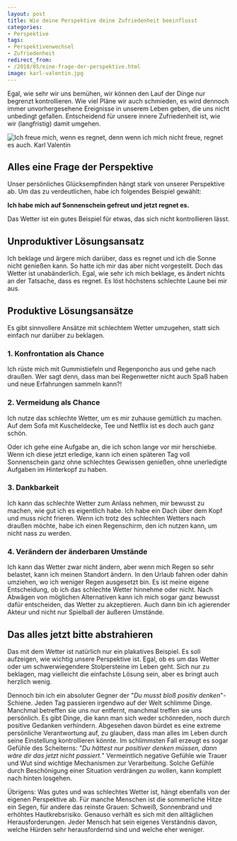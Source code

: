 ```yaml
---
layout: post
title: Wie deine Perspektive deine Zufriedenheit beeinflusst
categories:
- Perspektive
tags:
- Perspektivenwechsel
- Zufriedenheit
redirect_from:
- /2018/05/eine-frage-der-perspektive.html
image: karl-valentin.jpg
---
```


Egal, wie sehr wir uns bemühen, wir können den Lauf der Dinge nur
begrenzt kontrollieren. Wie viel Pläne wir auch schmieden, es wird
dennoch immer unvorhergesehene Ereignisse in unserem Leben geben, die
uns nicht unbedingt gefallen. Entscheidend für unsere innere
Zufriedenheit ist, wie wir (langfristig) damit umgehen.

![Ich freue mich, wenn es regnet, denn wenn ich mich nicht freue, regnet es auch. Karl Valentin]({{site.baseurl}}/assets/img/posts/karl-valentin.jpg)

## Alles eine Frage der Perspektive

Unser persönliches Glücksempfinden hängt stark von unserer Perspektive
ab. Um das zu verdeutlichen, habe ich folgendes Beispiel gewählt:

**Ich habe mich auf Sonnenschein gefreut und jetzt regnet es.**

Das Wetter ist ein gutes Beispiel für etwas, das sich nicht
kontrollieren lässt.

## Unproduktiver Lösungsansatz

Ich beklage und ärgere mich darüber, dass es regnet und ich die Sonne
nicht genießen kann. So hatte ich mir das aber nicht vorgestellt.
Doch das Wetter ist unabänderlich. Egal, wie sehr ich mich beklage, es
ändert nichts an der Tatsache, dass es regnet. Es löst höchstens
schlechte Laune bei mir aus.

## Produktive Lösungsansätze

Es gibt sinnvollere Ansätze mit schlechtem Wetter umzugehen, statt sich
einfach nur darüber zu beklagen.

### 1. Konfrontation als Chance

Ich rüste mich mit Gummistiefeln und Regenponcho aus und gehe nach
draußen. Wer sagt denn, dass man bei Regenwetter nicht auch Spaß haben
und neue Erfahrungen sammeln kann?!

### 2. Vermeidung als Chance

Ich nutze das schlechte Wetter, um es mir zuhause gemütlich zu machen.
Auf dem Sofa mit Kuscheldecke, Tee und Netflix ist es doch auch ganz
schön.

Oder ich gehe eine Aufgabe an, die ich schon lange vor mir herschiebe.
Wenn ich diese jetzt erledige, kann ich einen späteren Tag voll
Sonnenschein ganz ohne schlechtes Gewissen genießen, ohne unerledigte
Aufgaben im Hinterkopf zu haben.

### 3. Dankbarkeit

Ich kann das schlechte Wetter zum Anlass nehmen, mir bewusst zu machen,
wie gut ich es eigentlich habe. Ich habe ein Dach über dem Kopf und muss
nicht frieren. Wenn ich trotz des schlechten Wetters nach draußen
möchte, habe ich einen Regenschirm, den ich nutzen kann, um nicht nass
zu werden.

### 4. Verändern der änderbaren Umstände

Ich kann das Wetter zwar nicht ändern, aber wenn mich Regen so sehr
belastet, kann ich meinen Standort ändern. In den Urlaub fahren oder
dahin umziehen, wo ich weniger Regen ausgesetzt bin. Es ist meine eigene
Entscheidung, ob ich das schlechte Wetter hinnehme oder nicht. Nach
Abwägen von möglichen Alternativen kann ich mich sogar ganz bewusst
dafür entscheiden, das Wetter zu akzeptieren. Auch dann bin ich
agierender Akteur und nicht nur Spielball der äußeren Umstände.

## Das alles jetzt bitte abstrahieren

Das mit dem Wetter ist natürlich nur ein plakatives Beispiel. Es soll
aufzeigen, wie wichtig unsere Perspektive ist. Egal, ob es um das Wetter
oder um schwerwiegendere Stolpersteine im Leben geht. Sich nur zu
beklagen, mag vielleicht die einfachste Lösung sein, aber es bringt auch
herzlich wenig.

Dennoch bin ich ein absoluter Gegner der "*Du musst bloß positiv
denken*"-Schiene. Jeden Tag passieren irgendwo auf der Welt schlimme
Dinge. Manchmal betreffen sie uns nur entfernt, manchmal treffen sie uns
persönlich. Es gibt Dinge, die kann man sich weder schönreden, noch
durch positive Gedanken verhindern. Abgesehen davon bürdet es eine
extreme persönliche Verantwortung auf, zu glauben, dass man alles im
Leben durch seine Einstellung kontrollieren könnte. Im schlimmsten Fall
erzeugt es sogar Gefühle des Scheiterns: "*Du hättest nur positiver
denken müssen, dann wäre dir das jetzt nicht passiert.*" Vermeintlich
negative Gefühle wie Trauer und Wut sind wichtige Mechanismen zur
Verarbeitung. Solche Gefühle durch Beschönigung einer Situation
verdrängen zu wollen, kann komplett nach hinten losgehen.

Übrigens: Was gutes und was schlechtes Wetter ist, hängt ebenfalls von
der eigenen Perspektive ab. Für manche Menschen ist die sommerliche
Hitze ein Segen, für andere das reinste Grauen: Schweiß, Sonnenbrand und
erhöhtes Hautkrebsrisiko. Genauso verhält es sich mit den alltäglichen
Herausforderungen. Jeder Mensch hat sein eigenes Verständnis davon,
welche Hürden sehr herausfordernd sind und welche eher weniger.
